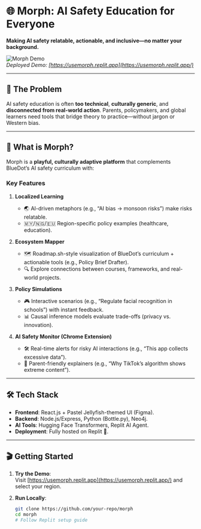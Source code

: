 # 🌐 Morph: AI Safety Education for Everyone  
**Making AI safety relatable, actionable, and inclusive—no matter your background.**  

![Morph Demo](https://via.placeholder.com/800x400.png?text=Jellyfish-themed+UI+with+policy+simulations)  
*Deployed Demo: [https://usemorph.replit.app](https://usemorph.replit.app/)*  

---

## 🚨 The Problem  
AI safety education is often **too technical**, **culturally generic**, and **disconnected from real-world action**. Parents, policymakers, and global learners need tools that bridge theory to practice—without jargon or Western bias.  

---

## 🌟 What is Morph?  
Morph is a **playful, culturally adaptive platform** that complements BlueDot’s AI safety curriculum with:  

### Key Features  
1. **Localized Learning**  
   - 🌏 AI-driven metaphors (e.g., “AI bias → monsoon risks”) make risks relatable.  
   - 🇲🇾/🇳🇬/🇪🇺 Region-specific policy examples (healthcare, education).  

2. **Ecosystem Mapper**  
   - 🗺️ Roadmap.sh-style visualization of BlueDot’s curriculum + actionable tools (e.g., Policy Brief Drafter).  
   - 🔍 Explore connections between courses, frameworks, and real-world projects.  

3. **Policy Simulations**  
   - 🎮 Interactive scenarios (e.g., “Regulate facial recognition in schools”) with instant feedback.  
   - 📊 Causal inference models evaluate trade-offs (privacy vs. innovation).  

4. **AI Safety Monitor (Chrome Extension)**  
   - 🛠️ Real-time alerts for risky AI interactions (e.g., “This app collects excessive data”).  
   - 🧒 Parent-friendly explainers (e.g., “Why TikTok’s algorithm shows extreme content”).  

---

## 🛠️ Tech Stack  
- **Frontend**: React.js + Pastel Jellyfish-themed UI (Figma).  
- **Backend**: Node.js/Express, Python (Bottle.py), Neo4j.  
- **AI Tools**: Hugging Face Transformers, Replit AI Agent.  
- **Deployment**: Fully hosted on Replit 🚀.  

---

## 🎬 Getting Started  
1. **Try the Demo**:  
   Visit [https://usemorph.replit.app](https://usemorph.replit.app/) and select your region.  

2. **Run Locally**:  
   ```bash  
   git clone https://github.com/your-repo/morph  
   cd morph  
   # Follow Replit setup guide  
